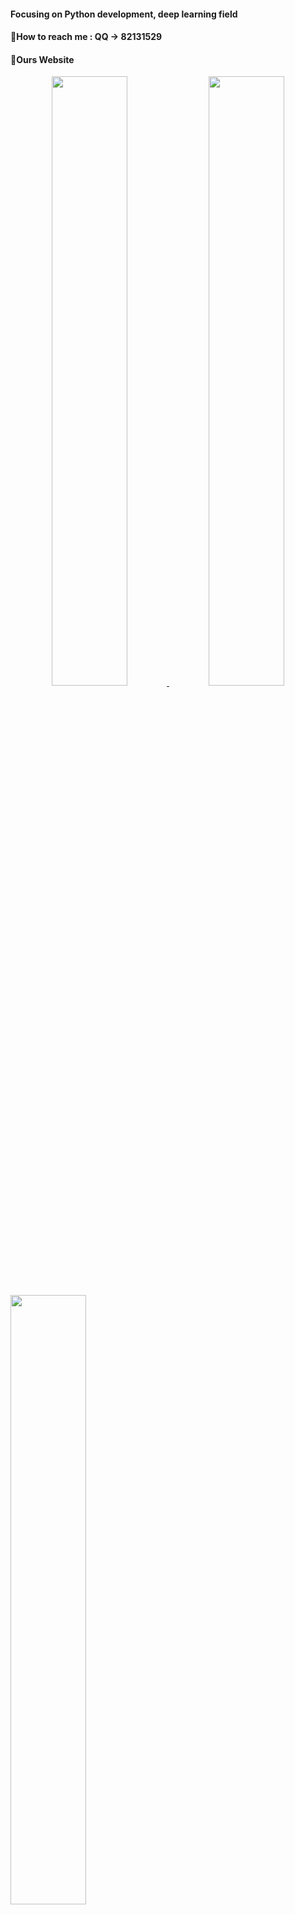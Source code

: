 ####  Focusing on Python development, deep learning field
####  💬How to reach me : QQ -> 82131529
####  🤔Ours Website

<center>
<a href="https://github.com/zhenzi0322/md2wechat">
	<img src="https://github-readme-stats.vercel.app/api?username=zhenzi0322&theme=shades-of-purple&custom_title=微信公众号文章排版" width="49%" height="50%" />
</a>
<a href="https://github.com/zhenzi0322/color-convert">
	<img src="https://github-readme-stats.vercel.app/api?username=zhenzi0322&theme=midnight-purple&custom_title=Python颜色转换库" width="49%" height="50%" />
</a>
</center>

<a href="https://github.com/zhenzi0322/Flask-Hmin">
	<img src="https://github-readme-stats.vercel.app/api?username=zhenzi0322&theme=highcontrast&custom_title=Flask压缩视图HTML" width="49%" height="50%" />
</a>
